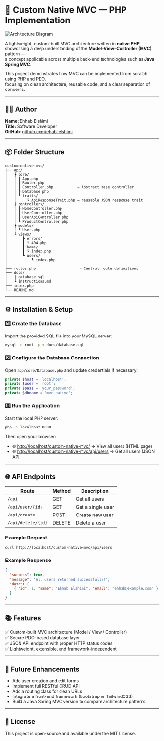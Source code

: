 # 🧩 Custom Native MVC — PHP Implementation
![Architecture Diagram](https://github.com/ehab-elshimi/custom-native-mvc/raw/main/public/images/native-mvc.png)


A lightweight, custom-built MVC architecture written in **native PHP**,  
showcasing a deep understanding of the **Model–View–Controller (MVC)** pattern —  
a concept applicable across multiple back-end technologies such as **Java Spring MVC**.  

This project demonstrates how MVC can be implemented from scratch using PHP and PDO,  
focusing on clean architecture, reusable code, and a clear separation of concerns.

---

## 👨‍💻 Author
**Name:** Ehhab Elshimi  
**Title:** Software Developer  
**GitHub:** [github.com/ehab-elshimi](https://github.com/ehab-elshimi)

---

## 📦 Folder Structure
```
custom-native-mvc/
├── app/
│   ┣ core/
│   │ ┣ App.php
│   │ ┣ Router.php
│   │ ┣ Controller.php           ← Abstract base controller
│   │ ┣ Database.php
│   │ ┗ traits/
│   │     ┗ ApiResponseTrait.php ← reusable JSON response trait
│   ┣ controllers/
│   │ ┣ HomeController.php
│   │ ┣ UserController.php
│   │ ┣ UserApiController.php
│   │ ┗ ProductController.php
│   ┣ models/
│   │ ┗ User.php
│   ┗ views/
│       ┣ errors/
│       ┃ ┗ 404.php
│       ┣ home/
│       ┃ ┗ index.php
│       ┗ users/
│           ┗ index.php
│
├── routes.php                    ← Central route definitions
├── docs/
│   ┣ database.sql
│   ┗ instructions.md
├── index.php
└── README.md
```

---

## ⚙️ Installation & Setup

### 1️⃣ Create the Database
Import the provided SQL file into your MySQL server:
```bash
mysql -u root -p < docs/database.sql
```

### 2️⃣ Configure the Database Connection
Open `app/core/Database.php` and update credentials if necessary:
```php
private $host = 'localhost';
private $user = 'root';
private $pass = 'your_password';
private $dbname = 'mvc_native';
```

### 3️⃣ Run the Application
Start the local PHP server:
```bash
php -S localhost:8000
```

Then open your browser:

- 🌐 [http://localhost/custom-native-mvc/](http://localhost/custom-native-mvc) → View all users (HTML page)  
- 🌐 [http://localhost/custom-native-mvc/api/users](http://localhost/custom-native-mvc/api/users) → Get all users (JSON API)

---

## 🌐 API Endpoints
| Route | Method | Description |
|--------|---------|-------------|
| `/api` | GET | Get all users |
| `/api/user/{id}` | GET | Get a single user |
| `/api/create` | POST | Create new user |
| `/api/delete/{id}` | DELETE | Delete a user |

### Example Request
```bash
curl http://localhost/custom-native-mvc/api/users
```

### Example Response
```json
{
  "success": true,
  "message": "All users returned successfully!",
  "data": [
    { "id": 1, "name": "Ehhab Elshimi", "email": "ehhab@example.com" }
  ]
}
```

---

## 📚 Features
✅ Custom-built MVC architecture (Model / View / Controller)  
✅ Secure PDO-based database layer  
✅ JSON API endpoint with proper HTTP status codes  
✅ Lightweight, extensible, and framework-independent  

---

## 🧠 Future Enhancements
- Add user creation and edit forms  
- Implement full RESTful CRUD API  
- Add a routing class for clean URLs  
- Integrate a front-end framework (Bootstrap or TailwindCSS)  
- Build a Java Spring MVC version to compare architecture patterns  

---

## 📜 License
This project is open-source and available under the MIT License.

